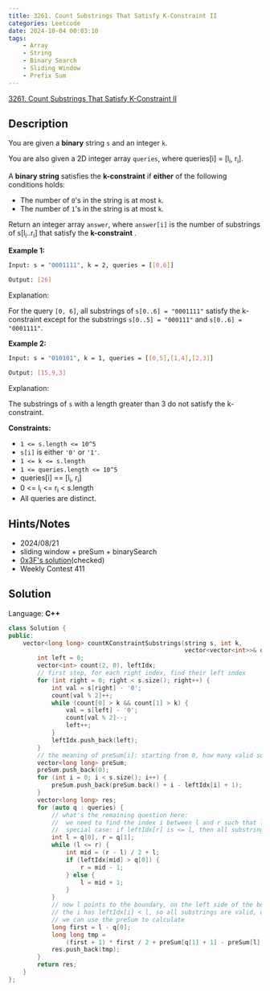```yaml
---
title: 3261. Count Substrings That Satisfy K-Constraint II
categories: Leetcode
date: 2024-10-04 00:03:10
tags:
    - Array
    - String
    - Binary Search
    - Sliding Window
    - Prefix Sum
---
```


[3261. Count Substrings That Satisfy K-Constraint II](https://leetcode.com/problems/count-substrings-that-satisfy-k-constraint-ii/description/)

## Description

You are given a **binary**  string `s` and an integer `k`.

You are also given a 2D integer array `queries`, where queries[i] = [l<sub>i</sub>, r<sub>i</sub>].

A **binary string**  satisfies the **k-constraint**  if **either**  of the following conditions holds:

- The number of `0`'s in the string is at most `k`.
- The number of `1`'s in the string is at most `k`.

Return an integer array `answer`, where `answer[i]` is the number of substrings of s[l<sub>i</sub>..r<sub>i</sub>] that satisfy the **k-constraint** .

**Example 1:**

```bash
Input: s = "0001111", k = 2, queries = [[0,6]]

Output: [26]
```

Explanation:

For the query `[0, 6]`, all substrings of `s[0..6] = "0001111"` satisfy the k-constraint except for the substrings `s[0..5] = "000111"` and `s[0..6] = "0001111"`.

**Example 2:**

```bash
Input: s = "010101", k = 1, queries = [[0,5],[1,4],[2,3]]

Output: [15,9,3]
```

Explanation:

The substrings of `s` with a length greater than 3 do not satisfy the k-constraint.

**Constraints:**

- `1 <= s.length <= 10^5`
- `s[i]` is either `'0'` or `'1'`.
- `1 <= k <= s.length`
- `1 <= queries.length <= 10^5`
- queries[i] == [l<sub>i</sub>, r<sub>i</sub>]
- 0 <= l<sub>i</sub> <= r<sub>i</sub> < s.length
- All queries are distinct.

## Hints/Notes

- 2024/08/21
- sliding window + preSum + binarySearch
- [0x3F's solution](https://leetcode.cn/problems/count-substrings-that-satisfy-k-constraint-ii/solutions/2884463/hua-dong-chuang-kou-qian-zhui-he-er-fen-jzo25/)(checked)
- Weekly Contest 411

## Solution

Language: **C++**

```C++
class Solution {
public:
    vector<long long> countKConstraintSubstrings(string s, int k,
                                                 vector<vector<int>>& queries) {
        int left = 0;
        vector<int> count(2, 0), leftIdx;
        // first step, for each right index, find their left index
        for (int right = 0; right < s.size(); right++) {
            int val = s[right] - '0';
            count[val % 2]++;
            while (count[0] > k && count[1] > k) {
                val = s[left] - '0';
                count[val % 2]--;
                left++;
            }
            leftIdx.push_back(left);
        }
        // the meaning of preSum[i]: starting from 0, how many valid substrings until index i
        vector<long long> preSum;
        preSum.push_back(0);
        for (int i = 0; i < s.size(); i++) {
            preSum.push_back(preSum.back() + i - leftIdx[i] + 1);
        }
        vector<long long> res;
        for (auto q : queries) {
            // what's the remaining question here:
            //  we need to find the index i between l and r such that leftIdx[i] > l
            //  special case: if leftIdx[r] is <= l, then all substrings are valid
            int l = q[0], r = q[1];
            while (l <= r) {
                int mid = (r - l) / 2 + l;
                if (leftIdx[mid] > q[0]) {
                    r = mid - 1;
                } else {
                    l = mid + 1;
                }
            }
            // now l points to the boundary, on the left side of the boundary,
            // the i has leftIdx[i] < l, so all substrings are valid, on the right side
            // we can use the preSum to calculate
            long first = l - q[0];
            long long tmp =
                (first + 1) * first / 2 + preSum[q[1] + 1] - preSum[l];
            res.push_back(tmp);
        }
        return res;
    }
};
```
